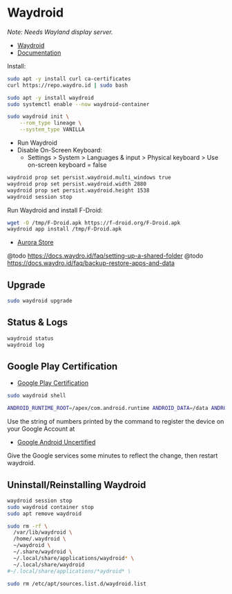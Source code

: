 # Waydroid

*Note: Needs Wayland display server.*

* [Waydroid](https://waydro.id/)
* [Documentation](https://docs.waydro.id/)

Install:

```bash
sudo apt -y install curl ca-certificates
curl https://repo.waydro.id | sudo bash

sudo apt -y install waydroid
sudo systemctl enable --now waydroid-container

sudo waydroid init \
    --rom_type lineage \
    --system_type VANILLA
```

* Run Waydroid
* Disable On-Screen Keyboard:
  * Settings > System > Languages & input > Physical keyboard > Use on-screen keyboard = false

```bash
waydroid prop set persist.waydroid.multi_windows true
waydroid prop set persist.waydroid.width 2880
waydroid prop set persist.waydroid.height 1538
waydroid session stop
```

Run Waydroid and install F-Droid:

```bash
wget -O /tmp/F-Droid.apk https://f-droid.org/F-Droid.apk
waydroid app install /tmp/F-Droid.apk
```

* [Aurora Store](https://f-droid.org/en/packages/com.aurora.store/)

@todo https://docs.waydro.id/faq/setting-up-a-shared-folder
@todo https://docs.waydro.id/faq/backup-restore-apps-and-data

## Upgrade

```bash
sudo waydroid upgrade
```

## Status & Logs

```bash
waydroid status
waydroid log
```

## Google Play Certification

* [Google Play Certification](https://docs.waydro.id/faq/google-play-certification)

```bash
sudo waydroid shell

ANDROID_RUNTIME_ROOT=/apex/com.android.runtime ANDROID_DATA=/data ANDROID_TZDATA_ROOT=/apex/com.android.tzdata ANDROID_I18N_ROOT=/apex/com.android.i18n sqlite3 /data/data/com.google.android.gsf/databases/gservices.db "select * from main where name = \"android_id\";"
```

Use the string of numbers printed by the command to register the device on your Google Account at 

* [Google Android Uncertified](https://www.google.com/android/uncertified)

Give the Google services some minutes to reflect the change, then restart waydroid.

## Uninstall/Reinstalling Waydroid

```bash
waydroid session stop
sudo waydroid container stop
sudo apt remove waydroid

sudo rm -rf \
  /var/lib/waydroid \
  /home/.waydroid \
  ~/waydroid \
  ~/.share/waydroid \
  ~/.local/share/applications/waydroid* \
  ~/.local/share/waydroid
#~/.local/share/applications/*aydroid* \

sudo rm /etc/apt/sources.list.d/waydroid.list
```
